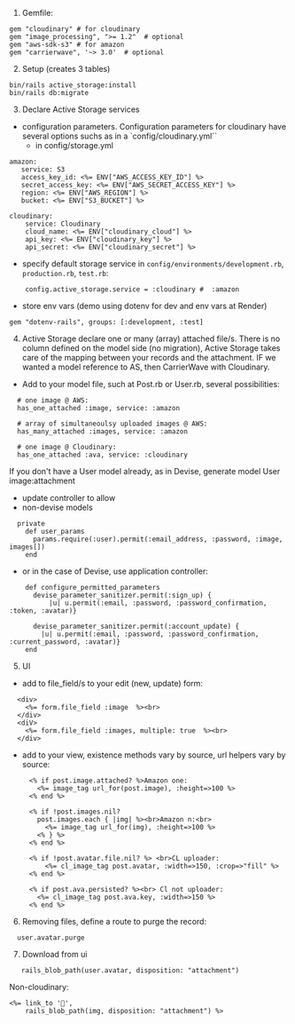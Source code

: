 1. Gemfile:
```
gem "cloudinary" # for cloudinary
gem "image_processing", ">= 1.2"  # optional
gem "aws-sdk-s3" # for amazon
gem "carrierwave", '~> 3.0'  # optional
```

2. Setup (creates 3 tables)
```
bin/rails active_storage:install
bin/rails db:migrate
```
3. Declare Active Storage services 
- configuration parameters. Configuration parameters for cloudinary have several options suchs as in a `config/cloudinary.yml``
  - in config/storage.yml
```
amazon:
   service: S3
   access_key_id: <%= ENV["AWS_ACCESS_KEY_ID"] %>
   secret_access_key: <%= ENV["AWS_SECRET_ACCESS_KEY"] %>
   region: <%= ENV["AWS_REGION"] %>
   bucket: <%= ENV["S3_BUCKET"] %>

cloudinary:
    service: Cloudinary
    cloud_name: <%= ENV["cloudinary_cloud"] %>
    api_key: <%= ENV["cloudinary_key"] %>
    api_secret: <%= ENV["cloudinary_secret"] %>
```    
- specify default storage service in `config/environments/development.rb`, `production.rb`, `test.rb`:
```
  	config.active_storage.service = :cloudinary #  :amazon
```
- store env vars (demo using dotenv for dev and env vars at Render)
```
gem "dotenv-rails", groups: [:development, :test]
```

4. Active Storage declare one or many (array) attached file/s. There is no column defined on the model side (no migration), Active Storage takes care of the mapping between your records and the attachment. IF we wanted a model reference to AS, then CarrierWave with Cloudinary.

  - Add to your model file, such at Post.rb or User.rb, several possibilities: 
``` 
  # one image @ AWS:
  has_one_attached :image, service: :amazon 
  
  # array of simultaneoulsy uploaded images @ AWS:
  has_many_attached :images, service: :amazon
  
  # one image @ Cloudinary:
  has_one_attached :ava, service: :cloudinary
```  
 If you don't have a User model already, as in Devise, 
   generate model User image:attachment
 
  - update controller to allow
  - non-devise models
```
  private
    def user_params
      params.require(:user).permit(:email_address, :password, :image, images[])
    end
```  
  - or in the case of Devise, use application controller:
```	
    def configure_permitted_parameters
      devise_parameter_sanitizer.permit(:sign_up) {
          |u| u.permit(:email, :password, :password_confirmation, :token, :avatar)}

      devise_parameter_sanitizer.permit(:account_update) { 
        |u| u.permit(:email, :password, :password_confirmation, :current_password, :avatar)}
    end
```  	
5. UI
  - add to file_field/s to your edit (new, update) form:
```
  <div>
    <%= form.file_field :image  %><br>
  </div>
  <diV>
    <%= form.file_field :images, multiple: true  %><br>
  </div>
 ```
  - add to your view, existence methods vary by source, url helpers vary by source:
 ```  	
      <% if post.image.attached? %>Amazon one:
        <%= image_tag url_for(post.image), :height=>100 %>
      <% end %>

      <% if !post.images.nil? 
        post.images.each { |img| %><br>Amazon n:<br>
          <%= image_tag url_for(img), :height=>100 %>
        <% } %>
      <% end %>
      
      <% if !post.avatar.file.nil? %> <br>CL uploader:
          <%= cl_image_tag post.avatar, :width=>150, :crop=>"fill" %>
      <% end %>
      
      <% if post.ava.persisted? %><br> Cl not uploader:
        <%= cl_image_tag post.ava.key, :width=>150 %>
      <% end %>
```
6. Removing files, define a route to purge the record:
```
  user.avatar.purge
```
7. Download from ui
```
   rails_blob_path(user.avatar, disposition: "attachment")
```
Non-cloudinary:
```
<%= link_to '🔽', 
    rails_blob_path(img, disposition: "attachment") %>
```